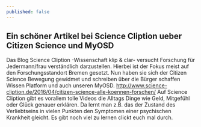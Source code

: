 ```yaml
---
published: false
---
```


## Ein schöner Artikel bei Science Cliption ueber Citizen Science und MyOSD

Das Blog Science Cliption -Wissenschaft klip & clar- versucht Forschung für Jedermann/frau verständlich darzustellen. Hierbei ist der Fokus meist auf den Forschungsstandort Bremen gesetzt. Nun haben sie sich der Citizen Science Bewegung gewidmet und schreiben über die Bürger schaffen Wissen Platform und auch unseren MyOSD.
http://www.science-cliption.de/2016/04/citizen-science-alle-koennen-forschen/
Auf Science Cliption gibt es vorallem tolle Videos die Alltags Dinge wie Geld, Mitgefühl oder Glück genauer erklären. Da lernt man z.B. das der Zustand des Verliebtseins in vielen Punkten den Symptomen einer psychischen Krankheit gleicht. Es gibt noch viel zu lernen clickt euch mal durch.   
